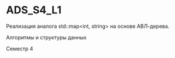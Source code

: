 # ADS_S4_L1
Реализация аналога std::map<int, string> на основе АВЛ-дерева.

Алгоритмы и структуры данных

Семестр 4
